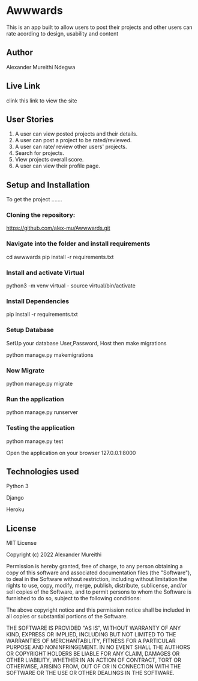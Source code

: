 # Awwwards
This is an app built to allow users to post their projects and other users can rate acording to design, usability and content

## Author
Alexander Mureithi Ndegwa

## Live Link
clink this link to view the site

## User Stories
1. A user can view posted projects and their details.
2. A user can post a project to be rated/reviewed.
3. A user can rate/ review other users' projects.
4. Search for projects.
5. View projects overall score.
6. A user can view their profile page.

## Setup and Installation
To get the project .......

### Cloning the repository:

https://github.com/alex-mu/Awwwards.git

### Navigate into the folder and install requirements

cd awwwards pip install -r requirements.txt 

### Install and activate Virtual

 python3 -m venv virtual - source virtual/bin/activate 

### Install Dependencies

pip install -r requirements.txt 

### Setup Database

SetUp your database User,Password, Host then make migrations

python manage.py makemigrations 

### Now Migrate

python manage.py migrate 

### Run the application

python manage.py runserver 

### Testing the application

python manage.py test 

Open the application on your browser 127.0.0.1:8000

## Technologies used

Python 3

Django 

Heroku

## License

MIT License

Copyright (c) 2022 Alexander Mureithi

Permission is hereby granted, free of charge, to any person obtaining a copy
of this software and associated documentation files (the "Software"), to deal
in the Software without restriction, including without limitation the rights
to use, copy, modify, merge, publish, distribute, sublicense, and/or sell
copies of the Software, and to permit persons to whom the Software is
furnished to do so, subject to the following conditions:

The above copyright notice and this permission notice shall be included in all
copies or substantial portions of the Software.

THE SOFTWARE IS PROVIDED "AS IS", WITHOUT WARRANTY OF ANY KIND, EXPRESS OR
IMPLIED, INCLUDING BUT NOT LIMITED TO THE WARRANTIES OF MERCHANTABILITY,
FITNESS FOR A PARTICULAR PURPOSE AND NONINFRINGEMENT. IN NO EVENT SHALL THE
AUTHORS OR COPYRIGHT HOLDERS BE LIABLE FOR ANY CLAIM, DAMAGES OR OTHER
LIABILITY, WHETHER IN AN ACTION OF CONTRACT, TORT OR OTHERWISE, ARISING FROM,
OUT OF OR IN CONNECTION WITH THE SOFTWARE OR THE USE OR OTHER DEALINGS IN THE
SOFTWARE.
